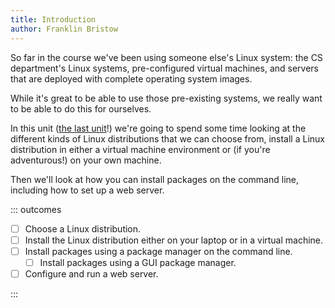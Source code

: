 ```yaml
---
title: Introduction
author: Franklin Bristow
---
```


So far in the course we've been using someone else's Linux system: the CS
department's Linux systems, pre-configured virtual machines, and servers that
are deployed with complete operating system images.

While it's great to be able to use those pre-existing systems, we really want to
be able to do this for ourselves.

In this unit ([the last unit]!) we're going to spend some time looking at the
different kinds of Linux distributions that we can choose from, install a Linux
distribution in either a virtual machine environment or (if you're adventurous!)
on your own machine.

Then we'll look at how you can install packages on the command line, including
how to set up a web server.

[the last unit]: https://www.youtube.com/watch?v=D475j4sZyz0

::: outcomes

* [ ] Choose a Linux distribution.
* [ ] Install the Linux distribution either on your laptop or in a virtual machine.
* [ ] Install packages using a package manager on the command line.
    * [ ] Install packages using a GUI package manager.
* [ ] Configure and run a web server.

:::
